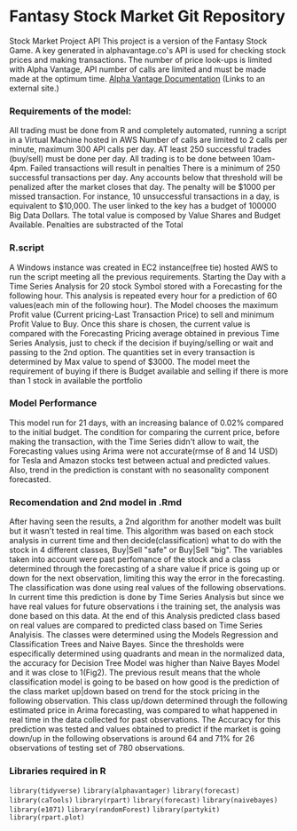 # Fantasy Stock Market Git Repository
Stock Market Project API
This project is a version of the Fantasy Stock Game. A key generated in alphavantage.co's API is used for checking stock prices and making transactions. The number of price look-ups is limited  with Alpha Vantage, API number of calls are limited and must be made made at the optimum time.
[Alpha Vantage Documentation](https://www.alphavantage.co/documentation/) (Links to an external site.)

### Requirements of the model:
All trading must be done from R and completely automated, running a script in a Virtual Machine hosted in AWS
Number of calls are limited to 2 calls per minute, maximum 300 API calls per day.
AT least 250 successful trades (buy/sell) must be done per day.
All trading is to be done between 10am-4pm.
Failed transactions will result in penalties
There is a minimum of 250 successful transactions per day. Any accounts below that threshold will be penalized after the market closes that day. The penalty will be $1000 per missed transaction. For instance, 10 unsuccessful transactions in a day, is equivalent to $10,000.
The user linked to the key has a budget of 100000 Big Data Dollars. The total value is composed by Value Shares and Budget Available. Penalties are substracted of the Total

### R.script
A Windows instance was created in EC2 instance(free tie) hosted AWS to run the script meeting all the previous requirements.
Starting the Day with a Time Series Analysis for 20 stock Symbol stored with a Forecasting for the following hour. This analysis is repeated every hour for a prediction of 60 values(each min of the following hour).
The Model chooses the maximum Profit value (Current pricing-Last Transaction Price) to sell and minimum Profit Value to Buy. Once this share is chosen, the current value is compared with the Forecasting Pricing average obtained in previous Time Series Analysis, just to check if the decision if buying/selling or wait and passing to the 2nd option.
The quantities set in every transaction is determined by Max value to spend of $3000.
The model meet the requirement of buying if there is Budget available and selling if there is more than 1 stock in available the portfolio

### Model Performance
This model run for 21 days, with an increasing balance of 0.02% compared to the initial budget. The condition for comparing the current price, before making the transaction, with the Time Series didn't allow to wait, the Forecasting values using Arima were not accurate(rmse of 8 and 14 USD) for Tesla and Amazon stocks test between actual and predicted values. Also, trend in the prediction is constant with no seasonality component forecasted.

### Recomendation and 2nd model in .Rmd
After having seen the results, a 2nd algorithm for another modelt was built but it wasn't tested in real time. This algorithm was based on each stock analysis in current time and then decide(classification) what to do with the stock in 4 different classes, Buy|Sell "safe" or Buy|Sell "big". The variables taken into account were past perfomance of the stock and a class determined through the forecasting of a share value if price is going up or down for the next observation, limiting this way the error in the forecasting.
The classification was done using  real values of the following observations. In current time this prediction is done by Time Series Analysis but since we have real values for future observations i the training set, the analysis was done based on this data. At the end of this Analysis predicted class based on real values are compared to predicted class based on Time Series Analyisis.
The classes were determined using the Models Regression and Classification Trees and Naive Bayes. Since the thresholds were especifically determined using quadrants and mean in the normalized data, the accuracy for Decision Tree Model was higher than Naive Bayes Model and it was close to 1(Fig2).
The previous result means that the whole classification model is going to be based on how good is the prediction of the class market up|down based on trend for the stock pricing in the following observation.
This class up/down determined through the following estimated price in Arima forecasting, was compared to what happened in real time in the data collected for past observations. The Accuracy for this prediction was tested and values obtained to predict if the market is going down/up in the following observations is around 64 and 71% for 26 observations of testing set of 780 observations.

### Libraries required in R
`library(tidyverse)`
`library(alphavantager)`
`library(forecast)`
`library(caTools)`
`library(rpart)`
`library(forecast)`
`library(naivebayes)`
`library(e1071)`
`library(randomForest)`
`library(partykit)`
`library(rpart.plot)`


